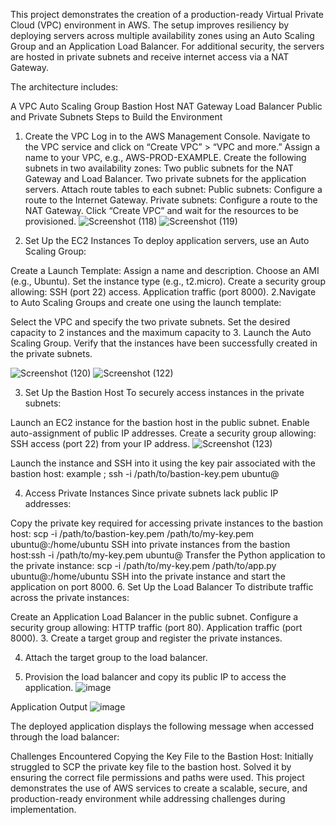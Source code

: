 This project demonstrates the creation of a production-ready Virtual Private Cloud (VPC) environment in AWS. The setup improves resiliency by deploying servers across multiple availability zones using an Auto Scaling Group and an Application Load Balancer. For additional security, the servers are hosted in private subnets and receive internet access via a NAT Gateway.

The architecture includes:

A VPC
Auto Scaling Group
Bastion Host
NAT Gateway
Load Balancer
Public and Private Subnets
Steps to Build the Environment
1. Create the VPC
Log in to the AWS Management Console.
Navigate to the VPC service and click on “Create VPC” > “VPC and more.”
Assign a name to your VPC, e.g., AWS-PROD-EXAMPLE.
Create the following subnets in two availability zones:
Two public subnets for the NAT Gateway and Load Balancer.
Two private subnets for the application servers.
Attach route tables to each subnet:
Public subnets: Configure a route to the Internet Gateway.
Private subnets: Configure a route to the NAT Gateway.
Click “Create VPC” and wait for the resources to be provisioned.
![Screenshot (118)](https://github.com/user-attachments/assets/98af21c0-640d-445d-9dbb-10ccf7ab1e21)
![Screenshot (119)](https://github.com/user-attachments/assets/03a40bf0-15b4-4d98-851f-8aedc8b726d4)



2. Set Up the EC2 Instances
To deploy application servers, use an Auto Scaling Group:

Create a Launch Template:
Assign a name and description.
Choose an AMI (e.g., Ubuntu).
Set the instance type (e.g., t2.micro).
Create a security group allowing:
SSH (port 22) access.
Application traffic (port 8000).
2.Navigate to Auto Scaling Groups and create one using the launch template:

Select the VPC and specify the two private subnets.
Set the desired capacity to 2 instances and the maximum capacity to 3.
Launch the Auto Scaling Group.
Verify that the instances have been successfully created in the private subnets.

![Screenshot (120)](https://github.com/user-attachments/assets/70f4a547-dce7-4ae3-8bd1-73d480a6ab91)
![Screenshot (122)](https://github.com/user-attachments/assets/a0c97a5b-32ca-44d6-a6d6-1a9e5448e2e3)


3. Set Up the Bastion Host
To securely access instances in the private subnets:

Launch an EC2 instance for the bastion host in the public subnet.
Enable auto-assignment of public IP addresses.
Create a security group allowing:
SSH access (port 22) from your IP address.
![Screenshot (123)](https://github.com/user-attachments/assets/f43636cd-a341-4ba1-851c-88a6b83a96bc)


Launch the instance and SSH into it using the key pair associated with the bastion host: example ; ssh -i /path/to/bastion-key.pem ubuntu@<bastion-public-ip>

4. Access Private Instances
Since private subnets lack public IP addresses:

Copy the private key required for accessing private instances to the bastion host: scp -i /path/to/bastion-key.pem /path/to/my-key.pem ubuntu@<bastion-public-ip>:/home/ubuntu
SSH into private instances from the bastion host:ssh -i /path/to/my-key.pem ubuntu@<private-instance-ip>
Transfer the Python application to the private instance: scp -i /path/to/my-key.pem /path/to/app.py ubuntu@<private-instance-ip>:/home/ubuntu
SSH into the private instance and start the application on port 8000.
6. Set Up the Load Balancer
To distribute traffic across the private instances:

Create an Application Load Balancer in the public subnet.
Configure a security group allowing:
HTTP traffic (port 80).
Application traffic (port 8000).
3. Create a target group and register the private instances.

4. Attach the target group to the load balancer.

5. Provision the load balancer and copy its public IP to access the application.
![image](https://github.com/user-attachments/assets/126328ec-01bc-4fd5-9f99-7b896096b70e)


Application Output
![image](https://github.com/user-attachments/assets/444fdf6d-efda-4bb5-bdd3-79aac3c948e4)

The deployed application displays the following message when accessed through the load balancer:


Challenges Encountered
Copying the Key File to the Bastion Host:
Initially struggled to SCP the private key file to the bastion host. Solved it by ensuring the correct file permissions and paths were used.
This project demonstrates the use of AWS services to create a scalable, secure, and production-ready environment while addressing challenges during implementation.
